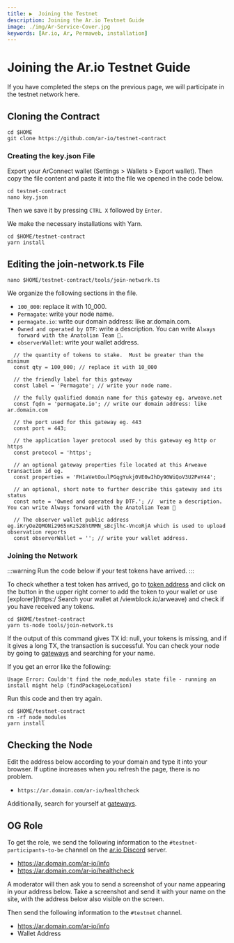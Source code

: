 ```yaml
---
title: ▶️  Joining the Testnet
description: Joining the Ar.io Testnet Guide
image: ./img/Ar-Service-Cover.jpg
keywords: [Ar.io, Ar, Permaweb, installation]
---
```


# Joining the Ar.io Testnet Guide

If you have completed the steps on the previous page, we will participate in the testnet network here.

## Cloning the Contract

```shell
cd $HOME
git clone https://github.com/ar-io/testnet-contract
```

### Creating the key.json File

Export your ArConnect wallet (Settings > Wallets > Export wallet). Then copy the file content and paste it into the file we opened in the code below.

```shell
cd testnet-contract
nano key.json
```
Then we save it by pressing `CTRL X` followed by `Enter`.


We make the necessary installations with Yarn.
```shell
cd $HOME/testnet-contract
yarn install
```

## Editing the join-network.ts File
```shell
nano $HOME/testnet-contract/tools/join-network.ts 
```
We organize the following sections in the file.
* `100_000`: replace it with 10_000.
* `Permagate`: write your node name.
* `permagate.io`: write our domain address: like ar.domain.com.
* `Owned and operated by DTF`: write a description. You can write `Always forward with the Anatolian Team 🐆.`
* `observerWallet`: write your wallet address.

```shell
  // the quantity of tokens to stake.  Must be greater than the minimum
  const qty = 100_000; // replace it with 10_000 

  // the friendly label for this gateway
  const label = 'Permagate'; // write your node name.

  // the fully qualified domain name for this gateway eg. arweave.net
  const fqdn = 'permagate.io'; // write our domain address: like ar.domain.com

  // the port used for this gateway eg. 443
  const port = 443;

  // the application layer protocol used by this gateway eg http or https
  const protocol = 'https';

  // an optional gateway properties file located at this Arweave transaction id eg.
  const properties = 'FH1aVetOoulPGqgYukj0VE0wIhDy90WiQoV3U2PeY44';

  // an optional, short note to further describe this gateway and its status
  const note = 'Owned and operated by DTF.'; //  write a description. You can write Always forward with the Anatolian Team 🐆 

  // The observer wallet public address eg.iKryOeZQMONi2965nKz528htMMN_sBcjlhc-VncoRjA which is used to upload observation reports
  const observerWallet = ''; // write your wallet address.
```

### Joining the Network

:::warning
Run the code below if your test tokens have arrived.
:::

To check whether a test token has arrived, go to [token address](https://viewblock.io/arweave/contract/bLAgYxAdX2Ry-nt6aH2ixgvJXbpsEYm28NgJgyqfs-U) and click on the button in the upper right corner to add the token to your wallet or use [explorer](https:/ Search your wallet at /viewblock.io/arweave) and check if you have received any tokens.

```shell
cd $HOME/testnet-contract
yarn ts-node tools/join-network.ts
```

If the output of this command gives TX id: null, your tokens is missing, and if it gives a long TX, the transaction is successful. You can check your node by going to [gateways](https://gateways.ar-io.dev/) and searching for your name.

If you get an error like the following:

```shell
Usage Error: Couldn't find the node_modules state file - running an install might help (findPackageLocation)
```

Run this code and then try again.
```shell
cd $HOME/testnet-contract
rm -rf node_modules
yarn install
```

## Checking the Node

Edit the address below according to your domain and type it into your browser. If uptine increases when you refresh the page, there is no problem.
* `https://ar.domain.com/ar-io/healthcheck`

Additionally, search for yourself at [gateways](https://gateways.ar-io.dev/).

## OG Role

To get the role, we send the following information to the `#testnet-participants-to-be` channel on the [ar.io Discord](https://discord.gg/ApxXjvwECK) server.

* https://ar.domain.com/ar-io/info
* https://ar.domain.com/ar-io/healthcheck

A moderator will then ask you to send a screenshot of your name appearing in your address below. Take a screenshot and send it with your name on the site, with the address below also visible on the screen.

Then send the following information to the `#testnet` channel.

* https://ar.domain.com/ar-io/info
* Wallet Address